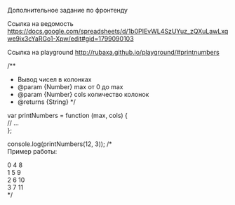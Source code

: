 Дополнительное задание по фронтенду

Ссылка на ведомость https://docs.google.com/spreadsheets/d/1b0PIEvWL4SzUYuz_zQXuLawLxqwe9ix3cYaRGo1-Xpw/edit#gid=1799090103

Ссылка на playground  http://rubaxa.github.io/playground/#printnumbers 


/**
 * Вывод чисел в колонках
 * @param   {Number}  max    от 0 до max
 * @param   {Number}  cols   количество колонок
 * @returns {String}
 */
 
var printNumbers = function (max, cols) {<br>
   // ...<br>
};


console.log(printNumbers(12, 3));
/*
<br>
Пример работы:


0 4 8 <br>
1 5 9<br>
2 6 10<br>
3 7 11<br>
*/

